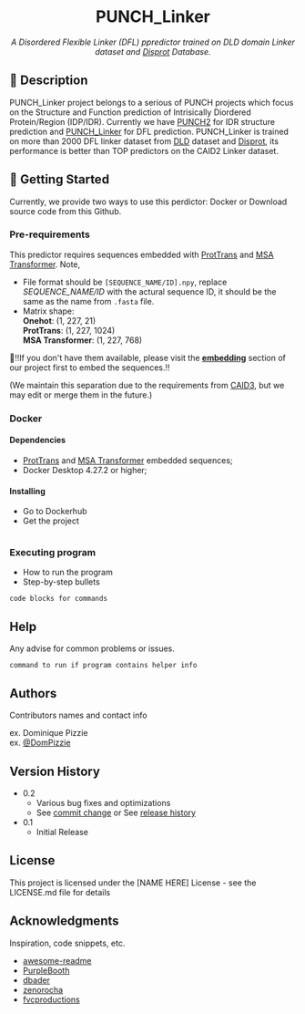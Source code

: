 <h1 align="center">PUNCH_Linker</h1>
<p align="center"><i>A Disordered Flexible Linker (DFL) ppredictor trained on DLD domain Linker dataset and <a href="https://disprot.org/">Disprot</a> Database.</i></p>

## 📝 Description
PUNCH_Linker project belongs to a serious of PUNCH projects which focus on the Structure and Function prediction of Intrisically Diordered Protein/Region (IDP/IDR).
Currently we have <a href="https://disprot.org/">PUNCH2</a> for IDR structure prediction and <a href="https://disprot.org/">PUNCH_Linker</a> for DFL prediction.
PUNCH_Linker is trained on more than 2000 DFL linker dataset from <a href="https://disprot.org/">DLD</a> dataset and <a href="https://disprot.org/">Disprot</a>, its performance is better than TOP predictors on the CAID2 Linker dataset.

## 🐣 Getting Started
Currently, we provide two ways to use this perdictor: Docker or Download source code from this Github.
### Pre-requirements
This predictor requires sequences embedded with [ProtTrans](https://github.com/agemagician/ProtTrans) and [MSA Transformer](https://github.com/facebookresearch/esm).
Note, 
* File format should be `[SEQUENCE_NAME/ID].npy`, replace *SEQUENCE_NAME/ID* with the actural sequence ID, it should be the same as the name from `.fasta` file.
* Matrix shape: \
  **Onehot**: (1, 227, 21) \
  **ProtTrans**: (1, 227, 1024) \
  **MSA Transformer**: (1, 227, 768)

📣‼️If you don't have them available, please visit the **[embedding](https://github.com/deemeng/embedding)** section of our project first to embed the sequences.‼️

(We maintain this separation due to the requirements from [CAID3](https://caid.idpcentral.org/challenge), but we may edit or merge them in the future.)
### Docker
#### Dependencies
* [ProtTrans](https://github.com/agemagician/ProtTrans) and [MSA Transformer](https://github.com/facebookresearch/esm) embedded sequences;
* Docker Desktop 4.27.2 or higher;
#### Installing
* Go to Dockerhub
* Get the project
  ```sh
  
  ``` 
### Executing program

* How to run the program
* Step-by-step bullets
```
code blocks for commands
```

## Help

Any advise for common problems or issues.
```
command to run if program contains helper info
```

## Authors

Contributors names and contact info

ex. Dominique Pizzie  
ex. [@DomPizzie](https://twitter.com/dompizzie)

## Version History

* 0.2
    * Various bug fixes and optimizations
    * See [commit change]() or See [release history]()
* 0.1
    * Initial Release

## License

This project is licensed under the [NAME HERE] License - see the LICENSE.md file for details

## Acknowledgments

Inspiration, code snippets, etc.
* [awesome-readme](https://github.com/matiassingers/awesome-readme)
* [PurpleBooth](https://gist.github.com/PurpleBooth/109311bb0361f32d87a2)
* [dbader](https://github.com/dbader/readme-template)
* [zenorocha](https://gist.github.com/zenorocha/4526327)
* [fvcproductions](https://gist.github.com/fvcproductions/1bfc2d4aecb01a834b46)
